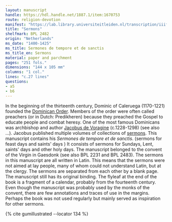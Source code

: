 ```yaml
---
layout: manuscript
handle: https://hdl.handle.net/1887.1/item:1670753
route: religion-devotion
manifest: "https://lab.library.universiteitleiden.nl/transcription/iiif/110/manifest"
title: "Sermons"
shelfmark: BPL 2482
origin: "Netherlands"
ms_date: "1400-1425"
ms_title: Sermones de tempore et de sanctis
ms_title_en: Sermons
material: paper and parchment
pages: "251 fols."
dimensions: "144 x 105 mm"
columns: "1 col."
lines: "c.27 lines"
questions:
- a5
- b6
---
```


In the beginning of the thirteenth century, Dominic of Caleruega
(1170-1221) founded the [Dominican Order](https://en.wikipedia.org/wiki/Dominican_Order). Members of the
order were often called preachers (or in Dutch: Predikheren) because
they preached the Gospel to educate people and combat heresy. One of the
most famous Dominicans was archbishop and author [Jacobus de Voragine](https://en.wikipedia.org/wiki/Jacobus_da_Varagine)
(c.1228-1298) (see also ...). Jacobus published multiple volumes of
collections of [sermons](https://en.wikipedia.org/wiki/Sermon). This
manuscript contains his *Sermones de tempore et de sanctis*. (sermons
for feast days and saints' days ) It consists of sermons for Sundays,
Lent, saints' days and other holy days. The manuscript belonged to the
convent of the Virgin in Gaesdonk (see also BPL 2231 and BPL 2483).
The sermons in this manuscript are all written in Latin. This means that
the sermons were not aimed at lay people, many of whom could not
understand Latin, but at the clergy. The sermons are separated from each
other by a blank page. The manuscript still has its original binding.
The flyleaf at the end of the book is a fragment of a calendar, probably
from the fourteenth century. Even though the manuscript was probably
used by the monks of the convent, there are few annotations and traces
of use in the margins. Perhaps the book was not used regularly but
mainly served as inspiration for other sermons.

{% cite gumillustrated --locator 134 %}
